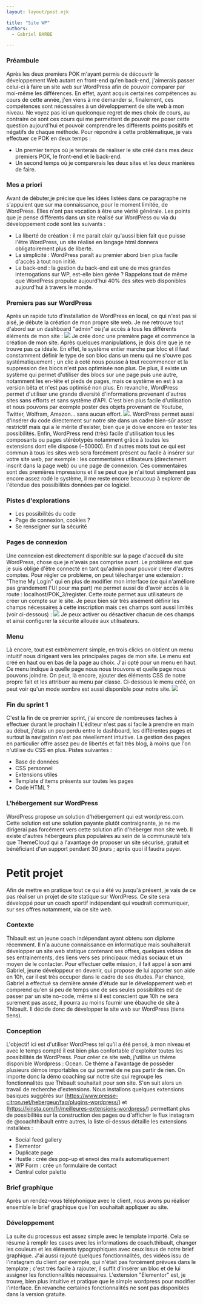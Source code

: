 ```yaml
---
layout: layout/post.njk

title: "Site WP"
authors:
  - Gabriel BARBE

---
```

<!-- Début Résumé -->

<!-- Fin Résumé -->

### Préambule
Après les deux premiers POK m'ayant permis de découvrir le développement Web autant en front-end qu'en back-end, j'aimerais passer celui-ci à faire un site web sur WordPress afin de pouvoir comparer par moi-même les différences. En effet, ayant acquis certaines compétences au cours de cette année, j'en viens à me demander si, finalement, ces compétences sont nécessaires à un développement de site web à mon niveau. 
Ne voyez pas ici un quelconque regret de mes choix de cours, au contraire ce sont ces cours qui me permettent de pouvoir me poser cette question aujourd'hui et pouvoir comprendre les différents points positifs et négatifs de chaque méthode. 
Pour répondre à cette problématique, je vais effectuer ce POK en deux temps : 
- Un premier temps où je tenterais de réaliser le site créé dans mes deux premiers POK, le front-end et le back-end. 
- Un second temps où je comparerais les deux sites et les deux manières de faire. 

### Mes a priori
Avant de débuter,je précise que les idées listées dans ce paragraphe ne s'appuient que sur ma connaissance, pour le moment limitée, de WordPress. Elles n'ont pas vocation à être une vérité générale. 
Les points que je pense différents dans un site réalisé sur WordPress ou via du développement codé sont les suivants : 
- La liberté de création : il me parait clair qu'aussi bien fait que puisse l'être WordPress, un site réalisé en langage html donnera obligatoirement plus de liberté. 
- La simplicité : WordPress paraît au premier abord bien plus facile d'accès à tout non initié. 
- Le back-end : la gestion du back-end est une de mes grandes interrogations sur WP, est-elle bien gérée ?
Rappelons tout de même que WordPress propulse aujourd'hui 40% des sites web disponibles aujourd'hui à travers le monde. 

### Premiers pas sur WordPress 
Après un rapide tuto d'installation de WordPress en local, ce qui n'est pas si aisé, je débute la création de mon propre site web. Je me retrouve tout d'abord sur un dashboard "admin" où j'ai accès à tous les différents éléments de mon site : 
<img src="./../Images/dashboard.png"/>
Je crée donc une première page et commence la création de mon site. Après quelques manipulations, je dois dire que je ne trouve pas ça idéale. 
En effet, le système entier marche par bloc et il faut constamment définir le type de son bloc dans un menu qui ne s'ouvre pas systématiquement ; un clic à coté nous pousse à tout recommencer et la suppression des blocs n'est pas optimisée non plus. De plus, il existe un système qui permet d'utiliser des blocs sur une page puis une autre, notamment les en-tête et pieds de pages, mais ce système en est à sa version bêta et n'est pas optimisé non plus. 
En revanche, WordPress permet d'utiliser une grande diversité d'informations provenant d'autres sites sans efforts et sans système d'API. C'est bien plus facile d'utilisation et nous pouvons par exemple poster des objets provenant de Youtube, Twitter, Wolfram, Amazon... sans aucun effort. 
<img src="./../Images/API.png"/>.
WordPress permet aussi d'insérer du code directement sur notre site dans un cadre bien-sûr assez restrictif mais qui a le mérite d'exister, bien que je doive encore en tester les possibilités. Enfin, WordPress rend (très) facile d'utilisation tous les composants ou pages stéréotypés notamment grâce à toutes les extensions dont elle dispose (~50000). En d'autres mots tout ce qui est commun à tous les sites web sera forcément présent ou facile à insérer sur votre site web, par exemple : les commentaires utilisateurs (directement inscrit dans la page web) ou une page de connexion. 
Ces commentaires sont des premières impressions et il se peut que je n'ai tout simplement pas encore assez rodé le système, il me reste encore beaucoup à explorer de l'étendue des possibilités données par ce logiciel.

### Pistes d'explorations 
- Les possibilités du code 
- Page de connexion, cookies ? 
- Se renseigner sur la sécurité

### Pages de connexion 
Une connexion est directement disponible sur la page d'accueil du site WordPress, chose que je n'avais pas comprise avant. Le problème est que je suis obligé d'être connecté en tant qu'admin pour pouvoir créer d'autres comptes. Pour régler ce problème, on peut télecharger une extension : "Theme My Login" qui en plus de modifier mon interface (ce qui n'améliore pas grandement l'UI pour ma part) me permet aussi de d'avoir accès à la route : localhost/POK_3/register. 
Cette route permet aux utilisateurs de créer un compte sur le site. 
Je peux bien sûr très aisément définir les champs nécessaires à cette inscription mais ces champs sont aussi limités (voir ci-dessous) : 
<img src="./../Images/Login Fields.png"/>
Je peux activer ou désactiver chacun de ces champs et ainsi configurer la sécurité allouée aux utilisateurs. 

### Menu 
Là encore, tout est extrêmement simple, en trois clicks on obtient un menu intuitif nous dirigeant vers les principales pages de mon site. Le menu est créé en haut ou en bas de la page au choix. J'ai opté pour un menu en haut. 
Ce menu indique à quelle page nous nous trouvons et quelle page nous pouvons joindre. On peut, là encore, ajouter des éléments CSS de notre propre fait et les attribuer au menu par classe. Ci-dessous le menu créé, on peut voir qu'un mode sombre est aussi disponible pour notre site. 
<img src="./../Images/Menu.png"/>

### Fin du sprint 1
C'est la fin de ce premier sprint, j'ai encore de nombreuses taches à effectuer durant le prochain ! L'éditeur n'est pas si facile à prendre en main au début, j'étais un peu perdu entre le dashboard, les différentes pages et surtout la navigation n'est pas réeellement intuitive. 
La gestion des pages en particulier offre assez peu de libertés et fait très blog, à moins que l'on n'utilise du CSS en plus. 
Pistes suivantes : 
- Base de données
- CSS personnel
- Extensions utiles 
- Template d'items présents sur toutes les pages 
- Code HTML ? 

### L'hébergement sur WordPress 
WordPress propose un solution d'hébergement qui est wordpress.com. Cette solution est une solution payante plutôt contraignante, je ne me dirigerai pas forcément vers cette solution afin d'héberger mon site web. Il existe d'autres hébergeurs plus populaires au sein de la communauté tels que ThemeCloud qui a l'avantage de proposer un site sécurisé, gratuit et bénéficiant d'un support pendant 30 jours
; après quoi il faudra payer.
# Petit projet 
Afin de mettre en pratique tout ce qui a été vu jusqu'à présent, je vais de ce pas réaliser un projet de site statique sur WordPress. 
Ce site sera développé pour un coach sportif indépendant qui voudrait communiquer, sur ses offres notamment, via ce site web.

### Contexte 
Thibault est un jeune coach indépendant ayant obtenu son diplome récemment. Il n'a aucune connaissance en informatique mais souhaiterait développer un site web statique contenant ses offres, quelques vidéos de ses entrainements, des liens vers ses principaux médias sociaux et un moyen de le contacter. Pour effectuer cette mission, il fait appel à son ami Gabriel, jeune développeur en devenir, qui propose de lui apporter son aide en 10h, car il est très occuper dans le cadre de ses études. Par chance, Gabriel a effectué sa dernière année d'étude sur le développement web et comprend qu'en si peu de temps une de ses seules possibilités est de passer par un site no-code, même si il est conscient que 10h ne sera surement pas assez, il pourra au moins fournir une ébauche de site à Thibault. Il décide donc de développer le site web sur WordPress (tiens tiens).

### Conception
L'objectif ici est d'utiliser WordPress tel qu'il a été pensé, à mon niveau et avec le temps compté il est bien plus confortable d'exploiter toutes les possibilités de WordPress. 
Pour créer ce site web, j'utilise un thème disponible Wordpress : Ocean. Ce thème a l'avantage de posséder plusieurs démos importables ce qui permet de ne pas partir de rien. On importe donc la démo coaching sur notre site qui regroupe les fonctionnalités que Thibault souhaitait pour son site. 
S'en suit alors un travail de recherche d'extensions. Nous installons quelques extensions basiques suggérés sur (https://www.presse-citron.net/hebergeur/faq/plugins-wordpress/) et (https://kinsta.com/fr/meilleures-extensions-wordpress/) permettant plus de possibilités sur la construction des pages ou d'afficher le flux instagram de @coachthibault entre autres, la liste ci-dessus détaille les extensions installées : 
- Social feed gallery
- Elementor
- Duplicate page
- Hustle : crée des pop-up et envoi des mails automatiquement
- WP Form : crée un formulaire de contact
- Central color palette

### Brief graphique 
Après un rendez-vous téléphonique avec le client, nous avons pu réaliser ensemble le brief graphique que l'on souhaitait appliquer au site.

### Développement 
La suite du processus est assez simple avec le template importé. Cela se résume à remplir les cases avec les informations de coach.thibault, changer les couleurs et les éléments typographiques avec ceux issus de notre brief graphique. J'ai aussi rajouté quelques fonctionnalités, des vidéos issu de l'instagram du client par exemple, qui n'était pas forcément prévues dans le template ; c'est très facile à rajouter, il suffit d'insérer un bloc et de lui assigner les fonctionnalités nécessaires. 
L'extension "Elementor" est, je trouve, bien plus intuitive et pratique que le simple wordpress pour modifier l'interface. En revanche certaines fonctionnalités ne sont pas disponibles dans la version gratuite. 